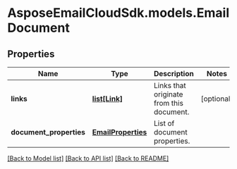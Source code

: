 # AsposeEmailCloudSdk.models.EmailDocument
## Properties
Name | Type | Description | Notes
------------ | ------------- | ------------- | -------------
**links** | [**list[Link]**](Link.md) | Links that originate from this document.              | [optional] 
**document_properties** | [**EmailProperties**](EmailProperties.md) | List of document properties.              | 



[[Back to Model list]](README.md#documentation-for-models) [[Back to API list]](README.md#documentation-for-api-endpoints) [[Back to README]](README.md)


